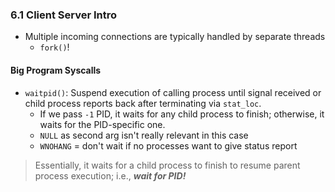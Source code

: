 ### 6.1 Client Server Intro

- Multiple incoming connections are typically handled by separate threads
    - `fork()`!

#### Big Program Syscalls

- `waitpid()`: Suspend execution of calling process until signal received or child process reports back after terminating via `stat_loc`.
    - If we pass `-1` PID, it waits for any child process to finish; otherwise, it waits for the PID-specific one.
    - `NULL` as second arg isn't really relevant in this case
    - `WNOHANG` = don't wait if no processes want to give status report 
> Essentially, it waits for a child process to finish to resume parent process execution; i.e., ***wait for PID!***
